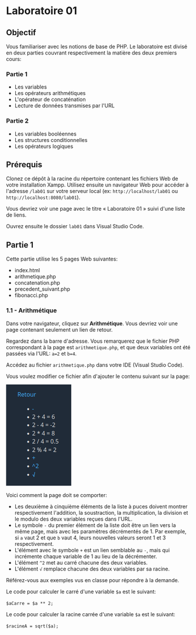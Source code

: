 # Laboratoire 01

## Objectif

Vous familiariser avec les notions de base de PHP. Le laboratoire est divisé en deux parties couvrant respectivement la matière des deux premiers cours:

### Partie 1

* Les variables
* Les opérateurs arithmétiques
* L'opérateur de concaténation
* Lecture de données transmises par l'URL

### Partie 2

* Les variables booléennes
* Les structures conditionnelles
* Les opérateurs logiques

## Prérequis

Clonez ce dépôt à la racine du répertoire contenant les fichiers Web de votre installation Xampp. Utilisez ensuite un navigateur Web pour accéder à l'adresse `/lab01` sur votre serveur local (ex: `http://localhost/lab01` ou `http://localhost:8080/lab01`).

Vous devriez voir une page avec le titre « Laboratoire 01 » suivi d'une liste de liens.

Ouvrez ensuite le dossier `lab01` dans Visual Studio Code.

## Partie 1

Cette partie utilise les 5 pages Web suivantes:

* index.html
* arithmetique.php
* concatenation.php
* precedent_suivant.php
* fibonacci.php

### 1.1 - Arithmétique

Dans votre navigateur, cliquez sur **Arithmétique**. Vous devriez voir une page contenant seulement un lien de retour.

Regardez dans la barre d'adresse. Vous remarquerez que le fichier PHP correspondant à la page est `arithmetique.php`, et que deux variables ont été passées via l'URL: `a=2` et `b=4`.

Accédez au fichier `arithmetique.php` dans votre IDE (Visual Studio Code).

Vous voulez modifier ce fichier afin d'ajouter le contenu suivant sur la page:

![](images-readme/arithmetique.png)

Voici comment la page doit se comporter:

* Les deuxième à cinquième éléments de la liste à puces doivent montrer respectivement l'addition, la soustraction, la multiplication, la division et le modulo des deux variables reçues dans l'URL.
* Le symbole `-` du premier élément de la liste doit être un lien vers la même page, mais avec les paramètres décrémentés de 1. Par exemple, si `a` vaut 2 et que `b` vaut 4, leurs nouvelles valeurs seront 1 et 3 respectivement.
* L'élément avec le symbole `+` est un lien semblable au `-`, mais qui incrémente chaque variable de 1 au lieu de la décrémenter.
* L'élément `^2` met au carré chacune des deux variables.
* L'élément `√` remplace chacune des deux variables par sa racine.

Référez-vous aux exemples vus en classe pour répondre à la demande.

Le code pour calculer le carré d'une variable `$a` est le suivant:

`$aCarre = $a ** 2;`

Le code pour calculer la racine carrée d'une variable `$a` est le suivant:

`$racineA = sqrt($a);`
